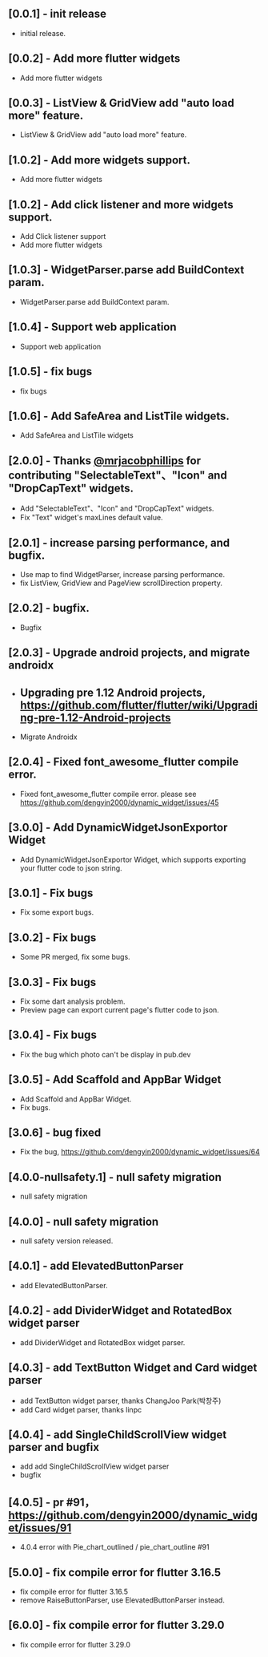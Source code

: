 ## [0.0.1] - init release

* initial release.

## [0.0.2] - Add more flutter widgets

* Add more flutter widgets

## [0.0.3] - ListView & GridView add "auto load more" feature.

* ListView & GridView add "auto load more" feature.

## [1.0.2] - Add more widgets support.

* Add more flutter widgets

## [1.0.2] - Add click listener and more widgets support.

* Add Click listener support
* Add more flutter widgets

## [1.0.3] - WidgetParser.parse add BuildContext param.

* WidgetParser.parse add BuildContext param.

## [1.0.4] - Support web application

* Support web application

## [1.0.5] - fix bugs

* fix bugs

## [1.0.6] - Add SafeArea and ListTile widgets.

* Add SafeArea and ListTile widgets

## [2.0.0] - Thanks [@mrjacobphillips](https://github.com/mrjacobphillips) for contributing "SelectableText"、"Icon" and "DropCapText" widgets.

* Add "SelectableText"、"Icon" and "DropCapText" widgets.
* Fix "Text" widget's maxLines default value.

## [2.0.1] - increase parsing performance, and bugfix.

* Use map to find WidgetParser, increase parsing performance.
* fix ListView, GridView and PageView scrollDirection property.

## [2.0.2] - bugfix.

* Bugfix

## [2.0.3] - Upgrade android projects, and migrate androidx

* ## Upgrading pre 1.12 Android projects, https://github.com/flutter/flutter/wiki/Upgrading-pre-1.12-Android-projects
* Migrate Androidx

## [2.0.4] - Fixed font_awesome_flutter compile error.

* Fixed font_awesome_flutter compile error. please see https://github.com/dengyin2000/dynamic_widget/issues/45

## [3.0.0] - Add DynamicWidgetJsonExportor Widget

* Add DynamicWidgetJsonExportor Widget, which supports exporting your flutter code to json string.

## [3.0.1] - Fix bugs

* Fix some export bugs.

## [3.0.2] - Fix bugs

* Some PR merged, fix some bugs.

## [3.0.3] - Fix bugs

* Fix some dart analysis problem.
* Preview page can export current page's flutter code to json.

## [3.0.4] - Fix bugs

* Fix the bug which photo can't be display in pub.dev

## [3.0.5] - Add Scaffold and AppBar Widget

* Add Scaffold and AppBar Widget.
* Fix bugs.

## [3.0.6] - bug fixed

* Fix the bug, https://github.com/dengyin2000/dynamic_widget/issues/64

## [4.0.0-nullsafety.1] - null safety migration

* null safety migration

## [4.0.0] - null safety migration

* null safety version released.

## [4.0.1] - add ElevatedButtonParser

* add ElevatedButtonParser.

## [4.0.2] - add DividerWidget and RotatedBox widget parser

* add DividerWidget and RotatedBox widget parser.

## [4.0.3] - add TextButton Widget and Card widget parser

* add TextButton widget parser, thanks ChangJoo Park(박창주)
* add Card widget parser, thanks linpc

## [4.0.4] - add SingleChildScrollView widget parser and bugfix

* add add SingleChildScrollView widget parser
* bugfix

## [4.0.5] - pr #91，https://github.com/dengyin2000/dynamic_widget/issues/91

* 4.0.4 error with Pie_chart_outlined / pie_chart_outline #91

## [5.0.0] - fix compile error for flutter 3.16.5

* fix compile error for flutter 3.16.5
* remove RaiseButtonParser, use ElevatedButtonParser instead.

## [6.0.0] - fix compile error for flutter 3.29.0

* fix compile error for flutter 3.29.0







